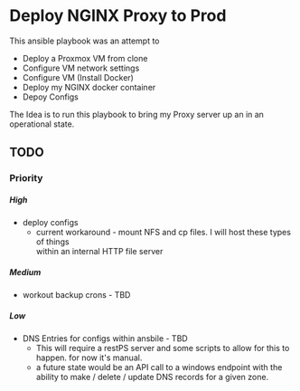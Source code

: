 # Deploy NGINX Proxy to Prod

This ansible playbook was an attempt to

- Deploy a Proxmox VM from clone
- Configure VM network settings
- Configure VM (Install Docker)
- Deploy my NGINX docker container
- Depoy Configs

The Idea is to run this playbook to bring my Proxy server up an in an operational state.



## TODO
### Priority 

##### High
 - deploy configs
    - current workaround - mount NFS and cp files. I will host these types of things   
    within an internal HTTP file server

##### Medium
 - workout backup crons - TBD

##### Low
 - DNS Entries for configs within ansbile - TBD
    - This will require a restPS server and some scripts to allow for this to happen. for now it's manual.
    - a future state would be an API call to a windows endpoint with the ability to make / delete / update DNS records for a given zone.



